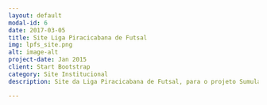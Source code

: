 ```yaml
---
layout: default
modal-id: 6
date: 2017-03-05
title: Site Liga Piracicabana de Futsal
img: lpfs_site.png
alt: image-alt
project-date: Jan 2015
client: Start Bootstrap
category: Site Institucional
description: Site da Liga Piracicabana de Futsal, para o projeto Sumula Online 2.0, referente a matéria de estágio supervisionado do curso de Sistemas de Informação da UNIMEP(UNIVERSIDADE METODISTA DE PIRACICABA). Feito com CMS Wordpress e Tema Avada Premium.

---
```

